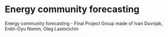 # Energy community forecasting
 Energy community forecasting - Final Project Group made of Ivan Duvnjak, Enkh-Oyu Nomin, Oleg Lastocichin
